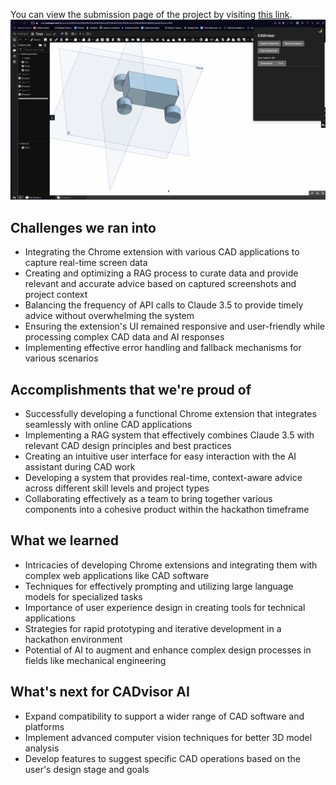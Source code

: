 You can view the submission page of the project by visiting [this link](https://devpost.com/software/cadvisor-ai).
[![Watch the video](https://raw.githubusercontent.com/KG2468/UCB-AI-Hack/main/Demo/Thumbnail.png)](https://raw.githubusercontent.com/KG2468/UCB-AI-Hack/main/Demo/CADvisorDemo.mp4)

## Challenges we ran into
- Integrating the Chrome extension with various CAD applications to capture real-time screen data
- Creating and optimizing a RAG process to curate data and provide relevant and accurate advice based on captured screenshots and project context
- Balancing the frequency of API calls to Claude 3.5 to provide timely advice without overwhelming the system
- Ensuring the extension's UI remained responsive and user-friendly while processing complex CAD data and AI responses
- Implementing effective error handling and fallback mechanisms for various scenarios

## Accomplishments that we're proud of
- Successfully developing a functional Chrome extension that integrates seamlessly with online CAD applications
- Implementing a RAG system that effectively combines Claude 3.5 with relevant CAD design principles and best practices
- Creating an intuitive user interface for easy interaction with the AI assistant during CAD work
- Developing a system that provides real-time, context-aware advice across different skill levels and project types
- Collaborating effectively as a team to bring together various components into a cohesive product within the hackathon timeframe

## What we learned
- Intricacies of developing Chrome extensions and integrating them with complex web applications like CAD software
- Techniques for effectively prompting and utilizing large language models for specialized tasks
- Importance of user experience design in creating tools for technical applications
- Strategies for rapid prototyping and iterative development in a hackathon environment
- Potential of AI to augment and enhance complex design processes in fields like mechanical engineering

## What's next for CADvisor AI
- Expand compatibility to support a wider range of CAD software and platforms
- Implement advanced computer vision techniques for better 3D model analysis
- Develop features to suggest specific CAD operations based on the user's design stage and goals
